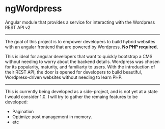 # ngWordpress
Angular module that provides a service for interacting with the Wordpress REST API v2

---

The goal of this project is to empower developers to build hybrid websites with an angular frontend that are powered by Wordpress. **No PHP required.**

This is ideal for angular developers that want to quickly bootstrap a CMS without needing to worry about the backend details. Wordpress was chosen for its popularity, maturity, and familiarty to users. With the introduction of their REST API, the door is opened for developers to build beautiful, Wordpress-driven websites without needing to learn PHP.

---

This is currently being developed as a side-project, and is not yet at a state I would consider 1.0. I will try to gather the remaing features to be developed:

- Pagination
- Optimize post management in memory.
- etc
